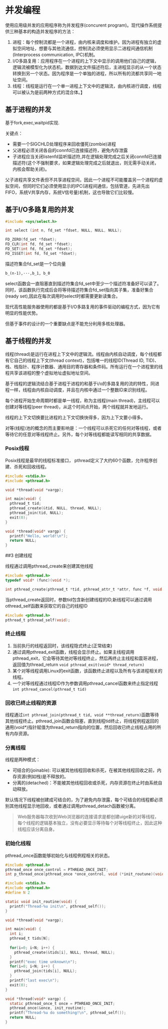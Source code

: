 # 并发编程

使用应用级并发的应用程序称为并发程序(concurent program)。现代操作系统提供三种基本的构造并发程序的方法：
1. 进程：每个控制流都是一个进程，由内核来调度和维护。因为进程有独立的虚拟空间地址，想要与其他流通信，控制流必须使用显示二进程间通信机制(Interprocess communication, IPC)机制。
2. I/O多路复用：应用程序在一个进程的上下文中显示的调用他们自己的逻辑，逻辑流被模型化为状态机，数据到达文件描述符后，主进程显示的从一个状态转换到另一个状态。因为程序是一个单独的进程，所以所有的流都共享同一地址空间。
3. 线程：线程是运行在一个单一进程上下文中的逻辑流，由内核进行调度，线程可以被认为是前两种方式的混合体。】

## 基于进程的并发

基于fork,exec,waitpid实现.

关键点：
* 需要一个SIGCHLD处理程序来回收僵死(zombie)进程
* 父进程必须关闭各自的connfd已连接描述符，避免内存泄露
* 子进程应当关闭listenfd监听描述符,并在逻辑处理完成之后关闭connfd已连接描述符(这个不强制要求，如果逻辑处理完成之后就退出，则无需手动关闭，内核会帮助关闭)。

父子进程共享文件表但不共享进程空间，因此一个进程不可能覆盖另一个进程的虚拟空间，但同时它们必须使用显示的IPC(进程间通信，包括管道，先进先出FIFO，系统V共享内存，系统V信号量)机制，这也导致它们比较慢。


## 基于I/O多路复用的并发

```c
#include <sys/select.h>

int select (int n, fd_set *fdset, NULL, NULL, NULL);

FD_ZERO(fd_set *fdset);
FD_CLR(int fd, fd_set *fdset);
FD_SET(int fd, fd_set *fdset);
FD_ISSET(int fd, fd_set *fdset);
```

描述符集合fd_set是一个位向量
```tex
b_(n-1),···,b_1, b_0
```

select函数会一直阻塞直到描述符集合fd_set中至少一个描述符准备好可以读了。同时，该函数执行完成后会将等待描述符集合fd_set指向其子集，准备好集合(ready set),因此在每次调用时select时都需要更新读集合。

现代高性能服务器使用的都是基于I/O多路复用的事件驱动的编程方式，因为它有明显的性能优势。

但基于事件的设计的一个重要缺点是不能充分利用多核处理器。

## 基于线程的并发

线程(thread)是运行在进程上下文中的逻辑流。线程由内核自动调度，每个线程都有它自己的线程上下文(thread context)，包括唯一的线程ID(Thread ID, TID)、栈、栈指针、程序计数器、通用目的寄存器和条件码。所有运行在一个进程里的线程共享该进程的整个虚拟地址虚拟地址空间。

基于线程的逻辑流结合基于进程于进程的和基于i/o的多路复用的流的特性，同进程一样，线程由内核自动调度，并且在内核中通过一个整数ID来识别线程。

每个进程开始生命周期时都是单一线程，称为主线程(main thread)，主线程可以创建对等线程(peer thread)，从这个时间点开始，两个线程就并发地运行。

线程的上下文切换要比进程的上下文切换快得多，因为上下文要小得多。

对等(线程)池的概念的而主要影响是：一个线程可以杀死它的任何对等线程，或者等待它的任意对等线程终止。另外，每个对等线程都能读写相同的共享数据。
### Posix线程
Posix线程是最早的线程标准接口， pthread定义了大约60个函数，允许程序创建、杀死和回收线程。
```c
#include <stdio.h>
#include <pthread.h>

void *thread(void *vargp);

int main(void) {
  pthread_t tid;
  pthread_create(&tid, NULL, thread, NULL);
  pthread_join(tid, NULL);
  exit(0);
}

void *thread(void* vargp) {
  printf("Hello, world!\n");
  return NULL;
}
```

##3 创建线程

线程通过调用pthread_create来创建其他线程
```c 
#include <pthread.h>
typedef void* (func)(void *);

int pthread_create(pthread_t *tid, pthread_attr_t *attr, func *f, void *arg);
```
当pthread_create返回时，参数tid包含新创建线程的ID,新线程可以通过调用othread_self函数来获取它的自己的线程ID
```c
#include <pthread.h>
pthread_t pthread_self(void);
```

### 终止线程
1. 当前执行的线程返回时，该线程隐式终止(正常结束)
2. 通过调用pthread_exit函数，线程会显示终止。如果主线程调用pthread_exit，它会等待其他对等线程终止，然后再终止主线程和震哥进程，返回值为thread_return `void pthread_exit(void* thread_return)`
3. 某个对等线程调用Linux的exit函数，该函数终止进程以及所有与该进程相关的线程。
4. 一个对等线程通过线程ID作为参数调用pthread_cancel函数来终止指定线程`int pthread_cancel(pthread_t tid)`


### 回收已终止线程的资源

线程通过`int pthread_join(pthread_t tid, void **thread_return)`函数等待其他线程终止。pthread_join函数会阻塞，直到线程tid终止，将线程例程返回的通用(void*)指针赋值为thread_return指向的位置，然后回收已终止线程占用的所有内存资源。

### 分离线程
线程是两种模式：
* 可结合的(joinable): 可以被其他线程回收和杀死，在被其他线程回收之前，内存资源(例如栈)是不释放的。
* 分离的(detached)：不能被其他线程回收或杀死，内存资源在终止时由系统自动释放。

默认情况下线程被创建成可结合的，为了避免内存泄露，每个可结合的线程都必须别其他线程显示地回收，或者通过调用pthread_detach函数被分离。

> Web服务器每次收到Web浏览器的连接请求是都创建uige新的对等线程，每个线程的逻辑基本独立，没有必要显示等待每个对等线程终止，因此这种线程应该分离自身。

### 初始化线程

pthread_once函数能够初始化与线程例程相关的状态。
```c
#include <pthread.h>
pthread_once once_control = PTHREAD_ONCE_INIT;
int p_thread_once(pthread_once *once_control, void (*init_routune)(void));
```
```c
#include <stdio.h>
#include <pthread.h>
#define N 2

static void init_routine(void) {
  printf("Thread-%u init\n", pthread_self());
}

void *thread(void *vargp);

int main(void) {
  int i;
  pthread_t tids[N];
  
  for(i=0; i<N; i++) {
    pthread_create(&tids[i], NULL, thread, NULL);
  }
  printf("exec time unknown\n");
  for(i=0; i<N; i++) {
    pthread_join(tids[i], NULL);
  }
  printf("last exec\n"); 
  exit(0);
}

void *thread(void* vargp) {
  static pthread_once_t once = PTHREAD_ONCE_INIT;
  pthread_once(&once, init_routine);
  printf("Thread-%u do something!\n", pthread_self());
  return NULL;
}
```




